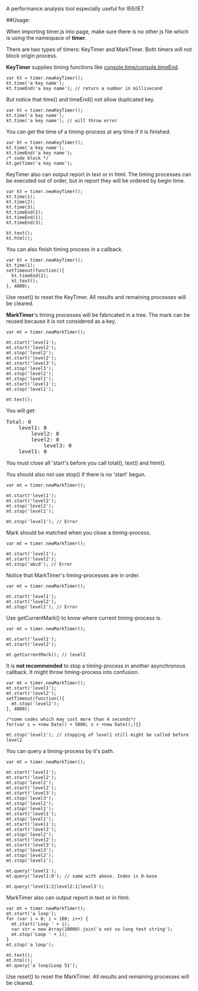 A performance analysis tool especially useful for IE6/IE7.

##Usage:

When importing timer.js into page, make sure there is no other js file which is using the namespace of **timer**.
 
There are two types of timers: KeyTimer and MarkTimer. Both timers will not block origin process.

**KeyTimer** supplies timing functions like [console.time/console.timeEnd](https://getfirebug.com/wiki/index.php/Console_API#console.time.28name.29).

    var kt = timer.newKeyTimer();
    kt.time('a key name');
    kt.timeEnd('a key name'); // return a number in millisecond

But notice that time() and timeEnd() not allow duplicated key.

    var kt = timer.newKeyTimer();
    kt.time('a key name');
    kt.time('a key name'); // will throw error

You can get the time of a timing-process at any time if it is finished.

    var kt = timer.newKeyTimer();
    kt.time('a key name');
    kt.timeEnd('a key name');
    /* code block */
    kt.getTime('a key name');

KeyTimer also can output report in text or in html. The timing processes can be executed out of order, but in report they will be ordered by begin time.

    var kt = timer.newKeyTimer();
    kt.time(1);
    kt.time(2);
    kt.time(3);
    kt.timeEnd(2);
    kt.timeEnd(1);
    kt.timeEnd(3);

    kt.text();
    kt.html();

You can also finish timing process in a callback.

    var kt = timer.newKeyTimer();
    kt.time(1);
    setTimeout(function(){
      kt.timeEnd(1);
      kt.text();
    }, 4000);

Use reset() to reset the KeyTimer. All results and remaining processes will be cleared.

**MarkTimer**'s timing processes will be fabricated in a tree. The mark can be reused because it is not considered as a key.

    var mt = timer.newMarkTimer();
    
    mt.start('level1');
    mt.start('level2');
    mt.stop('level2');
    mt.start('level2');
    mt.start('level3');
    mt.stop('level3');
    mt.stop('level2');
    mt.stop('level1');
    mt.start('level1');
    mt.stop('level1');
    
    mt.text();

You will get:
<pre>
Total: 0
    level1: 0
        level2: 0
        level2: 0
            level3: 0
    level1: 0
</pre>

You must close all 'start's before you call total(), text() and html().

You should also not use stop() if there is no 'start' begun.

    var mt = timer.newMarkTimer();
    
    mt.start('level1');
    mt.start('level2');
    mt.stop('level2');
    mt.stop('level1');
    
    mt.stop('level1'); // Error

Mark should be matched when you close a timing-process.

    var mt = timer.newMarkTimer();
    
    mt.start('level1');
    mt.start('level2');
    mt.stop('abcd'); // Error

Notice that MarkTimer's timing-processes are in order.

    var mt = timer.newMarkTimer();
    
    mt.start('level1');
    mt.start('level2');
    mt.stop('level1'); // Error

Use getCurrentMark() to know where current timing-process is.

    var mt = timer.newMarkTimer();
    
    mt.start('level1');
    mt.start('level2');

    mt.getCurrentMark(); // level2

It is **not recommended** to stop a timing-process in another asynchronous callback. It might throw timing-process into confusion.

    var mt = timer.newMarkTimer();
    mt.start('level1');
    mt.start('level2');
    setTimeout(function(){
      mt.stop('level2');
    }, 4000);

    /*some codes which may cost more than 4 seconds*/
    for(var s = +new Date() + 5000; s > +new Date();){}

    mt.stop('level1'); // stopping of level1 still might be called before level2

You can query a timing-process by it's path.

    var mt = timer.newMarkTimer();
    
    mt.start('level1');
    mt.start('level2');
    mt.stop('level2');
    mt.start('level2');
    mt.start('level3');
    mt.stop('level3');
    mt.stop('level2');
    mt.stop('level1');
    mt.start('level1');
    mt.stop('level1');
    mt.start('level1');
    mt.start('level2');
    mt.stop('level2');
    mt.start('level2');
    mt.start('level3');
    mt.stop('level3');
    mt.stop('level2');
    mt.stop('level1');

    mt.query('level1');
    mt.query('level1:0'); // same with above. Index is 0-base

    mt.query('level1:2|level2:1|level3');

MarkTimer also can output report in text or in html.

    var mt = timer.newMarkTimer();
    mt.start('a loop');
    for (var i = 0; i < 100; i++) {
      mt.start('Loop ' + i);
      var str = new Array(10000).join('a not so long test string');
      mt.stop('Loop ' + i);
    }
    mt.stop('a loop');

    mt.text();
    mt.html();
    mt.query('a loop|Loop 51');

Use reset() to reset the MarkTimer. All results and remaining processes will be cleared.
